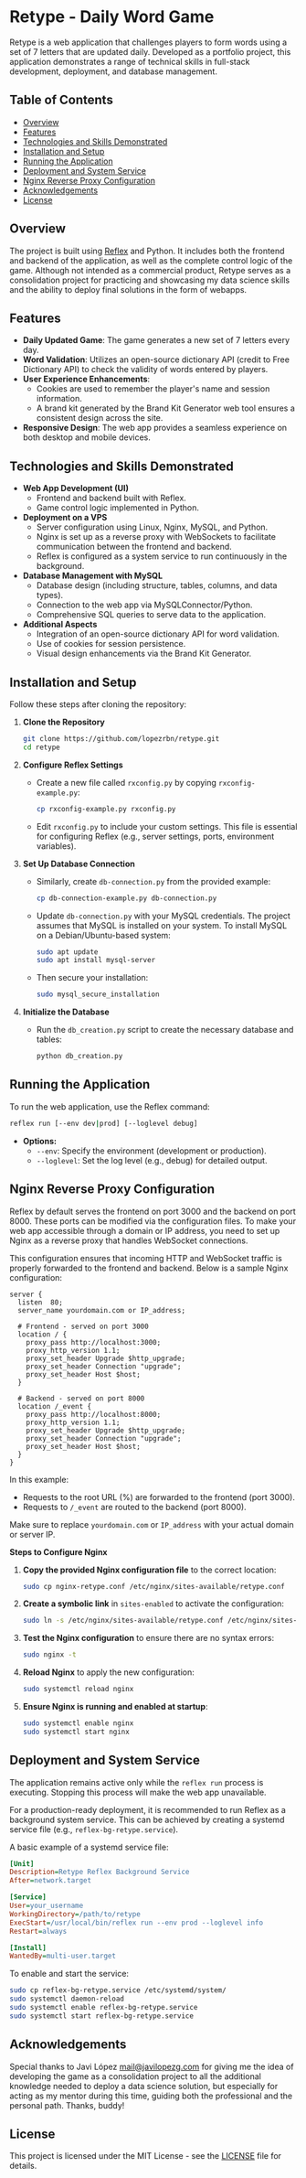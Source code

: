 # Retype - Daily Word Game

Retype is a web application that challenges players to form words using a set of 7 letters that are updated daily. Developed as a portfolio project, this application demonstrates a range of technical skills in full-stack development, deployment, and database management.

## Table of Contents
- [Overview](#overview)
- [Features](#features)
- [Technologies and Skills Demonstrated](#technologies-and-skills-demonstrated)
- [Installation and Setup](#installation-and-setup)
- [Running the Application](#running-the-application)
- [Deployment and System Service](#deployment-and-system-service)
- [Nginx Reverse Proxy Configuration](#nginx-reverse-proxy-configuration)
- [Acknowledgements](#acknowledgements)
- [License](#license)

## Overview

The project is built using [Reflex](https://reflex.dev/) and Python. It includes both the frontend and backend of the application, as well as the complete control logic of the game. Although not intended as a commercial product, Retype serves as a consolidation project for practicing and showcasing my data science skills and the ability to deploy final solutions in the form of webapps.

## Features

- **Daily Updated Game**: The game generates a new set of 7 letters every day.
- **Word Validation**: Utilizes an open-source dictionary API (credit to Free Dictionary API) to check the validity of words entered by players.
- **User Experience Enhancements**:
  - Cookies are used to remember the player's name and session information.
  - A brand kit generated by the Brand Kit Generator web tool ensures a consistent design across the site.
- **Responsive Design**: The web app provides a seamless experience on both desktop and mobile devices.

## Technologies and Skills Demonstrated

- **Web App Development (UI)**
  - Frontend and backend built with Reflex.
  - Game control logic implemented in Python.
- **Deployment on a VPS**
  - Server configuration using Linux, Nginx, MySQL, and Python.
  - Nginx is set up as a reverse proxy with WebSockets to facilitate communication between the frontend and backend.
  - Reflex is configured as a system service to run continuously in the background.
- **Database Management with MySQL**
  - Database design (including structure, tables, columns, and data types).
  - Connection to the web app via MySQLConnector/Python.
  - Comprehensive SQL queries to serve data to the application.
- **Additional Aspects**
  - Integration of an open-source dictionary API for word validation.
  - Use of cookies for session persistence.
  - Visual design enhancements via the Brand Kit Generator.

## Installation and Setup

Follow these steps after cloning the repository:

1. **Clone the Repository**

    ```bash
    git clone https://github.com/lopezrbn/retype.git
    cd retype
    ```

2. **Configure Reflex Settings**

    - Create a new file called `rxconfig.py` by copying `rxconfig-example.py`:

      ```bash
      cp rxconfig-example.py rxconfig.py
      ```

    - Edit `rxconfig.py` to include your custom settings. This file is essential for configuring Reflex (e.g., server settings, ports, environment variables).

3. **Set Up Database Connection**

    - Similarly, create `db-connection.py` from the provided example:

      ```bash
      cp db-connection-example.py db-connection.py
      ```

    - Update `db-connection.py` with your MySQL credentials. The project assumes that MySQL is installed on your system.
    To install MySQL on a Debian/Ubuntu-based system:

      ```bash
      sudo apt update
      sudo apt install mysql-server
      ```

    - Then secure your installation:

      ```bash
      sudo mysql_secure_installation
      ```

4. **Initialize the Database**

    - Run the `db_creation.py` script to create the necessary database and tables:

      ```bash
      python db_creation.py
      ```

## Running the Application

To run the web application, use the Reflex command:

```bash
reflex run [--env dev|prod] [--loglevel debug]
```

- **Options:**
  - `--env`: Specify the environment (development or production).
  - `--loglevel`: Set the log level (e.g., debug) for detailed output.

## Nginx Reverse Proxy Configuration

Reflex by default serves the frontend on port 3000 and the backend on port 8000. These ports can be modified via the configuration files. To make your web app accessible through a domain or IP address, you need to set up Nginx as a reverse proxy that handles WebSocket connections.

This configuration ensures that incoming HTTP and WebSocket traffic is properly forwarded to the frontend and backend. Below is a sample Nginx configuration:

```nginx
server {
  listen  80;
  server_name yourdomain.com or IP_address;

  # Frontend - served on port 3000
  location / {
    proxy_pass http://localhost:3000;
    proxy_http_version 1.1;
    proxy_set_header Upgrade $http_upgrade;
    proxy_set_header Connection "upgrade";
    proxy_set_header Host $host;
  }

  # Backend - served on port 8000
  location /_event {
    proxy_pass http://localhost:8000;
    proxy_http_version 1.1;
    proxy_set_header Upgrade $http_upgrade;
    proxy_set_header Connection "upgrade";
    proxy_set_header Host $host;
  }
}
```

In this example:
- Requests to the root URL (%) are forwarded to the frontend (port 3000).
- Requests to `/_event` are routed to the backend (port 8000).

Make sure to replace `yourdomain.com` or `IP_address` with your actual domain or server IP.

**Steps to Configure Nginx**

1. **Copy the provided Nginx configuration file** to the correct location:
    ```bash
    sudo cp nginx-retype.conf /etc/nginx/sites-available/retype.conf
    ```

2. **Create a symbolic link** in `sites-enabled` to activate the configuration:
    ```bash
    sudo ln -s /etc/nginx/sites-available/retype.conf /etc/nginx/sites-enabled/
    ```

3. **Test the Nginx configuration** to ensure there are no syntax errors:
    ```bash
    sudo nginx -t
    ```

4. **Reload Nginx** to apply the new configuration:
    ```bash
    sudo systemctl reload nginx
    ```

5. **Ensure Nginx is running and enabled at startup**:
    ```bash
    sudo systemctl enable nginx
    sudo systemctl start nginx
    ```

## Deployment and System Service

The application remains active only while the `reflex run` process is executing. Stopping this process will make the web app unavailable.

For a production-ready deployment, it is recommended to run Reflex as a background system service. This can be achieved by creating a systemd service file (e.g., `reflex-bg-retype.service`).

A basic example of a systemd service file:

```ini
[Unit]
Description=Retype Reflex Background Service
After=network.target

[Service]
User=your_username
WorkingDirectory=/path/to/retype
ExecStart=/usr/local/bin/reflex run --env prod --loglevel info
Restart=always

[Install]
WantedBy=multi-user.target
```

To enable and start the service:

```bash
sudo cp reflex-bg-retype.service /etc/systemd/system/
sudo systemctl daemon-reload
sudo systemctl enable reflex-bg-retype.service
sudo systemctl start reflex-bg-retype.service
```

## Acknowledgements

Special thanks to Javi López <mail@javilopezg.com> for giving me the idea of developing the game as a consolidation project to all the additional knowledge needed to deploy a data science solution, but especially for acting as my mentor during this time, guiding both the professional and the personal path. Thanks, buddy!

## License

This project is licensed under the MIT License - see the [LICENSE](LICENSE) file for details.